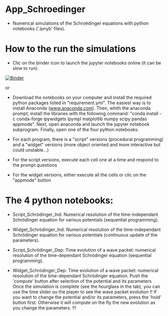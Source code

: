 # App_Schroedinger
 - Numerical simulations of the Schroëdinger equations with python notebooks ('.ipnyb' files). 
 
# How to the run the simulations
 - Clic on the binder icon to launch the jupyter notebooks  online (it can be slow to run).
 
[![Binder](https://mybinder.org/badge_logo.svg)](https://mybinder.org/v2/gh/MQPhysique3EPL/App_Schroedinger/master)

or 

- Download the notebooks on your computer and install the required python packages listed in "requirement.yml". The easiest way is to install Anaconda (www.anaconda.com). Then, whith the anaconda prompt, install the libraries with the following command: "conda install -c conda-forge ipywidgets ipympl matplotlib numpy scipy pandas appmode". Next, open anaconda and launch the jupyter notebook subprogram. Finally, open one of the four python notebooks.

- For each program, there is a "script" versions (procedural programming) and a "widget" versions (more object oriented and more interactive but could unstable...)

- For the script versions, execute each cell one at a time and respond to the prompt questions

- For the widget versions, either execute all the cells or clic on the "appmode" button

# The 4 python notebooks: 

 - Script_Schrödinger_Ind: 
  Numerical resolution of the time-independant Schrödinger equation for various potentials (sequential programming).
 
 - Widget_Schrödinger_Ind:
    Numerical resolution of the time-independant Schrödinger equation for various potentials (continuous update of the parameters). 

- Script_Schrödinger_Dep:
  Time evolution of a wave packet: numerical resolution of the time-dependant Schrödinger equation (sequential programming).

- Widget_Schrödinger_Dep:
 Time evolution of a wave packet: numerical resolution of the time-dependant Schrödinger equation.
 Push the 'compute' button after selection of the potential and its parameters 
 Once the simulation is complete (see the hourglass in the tab), you can use the time slider ou the player to see the wave packet evolution
 !! If you want to change the potential and/or its parameters, press the 'hold' button first. Otherwise it will compute on the fly the new evolution as you change the parameters. !!!

